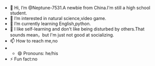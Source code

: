 - 👋 Hi, I’m @Neptune-7531.A newbie from China.I'm still a high school student.
- 👀 I’m interested in natural science,video game.
- 🌱 I’m currently learning English,python.
- 💞️ I like self-learning and don't like being disturbed by others.That sounds mean，but I'm just not good at socializing.
- 📫 How to reach me,no
- - 😄 Pronouns: he/his
- ⚡ Fun fact:no

<!---
Neptune-7531/Neptune-7531 is a ✨ special ✨ repository because its `README.md` (this file) appears on your GitHub profile.
You can click the Preview link to take a look at your changes.
--->
